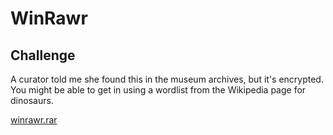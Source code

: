 # WinRawr

## Challenge

A curator told me she found this in the museum archives, but it's encrypted.  You might be able to get in using a wordlist from the Wikipedia page for dinosaurs.

[winrawr.rar](./winrawr.rar)